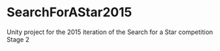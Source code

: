 # SearchForAStar2015
Unity project for the 2015 iteration of the Search for a Star competition Stage 2
